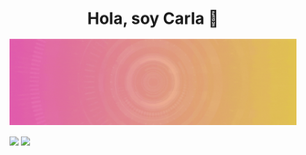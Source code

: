 <div align="center">
  <h1>Hola, soy Carla 👋</h1>
  <img src="https://github.com/carla-rossetti/carla-rossetti/blob/main/banner.gif">
</div><br>

<div>
  <img src="https://img.shields.io/github/followers/carla-rossetti">
  <img src="https://img.shields.io/youtube/channel/subscribers/UCjQlqSAT9UuGxoyH-y3Se4g">
</div>
